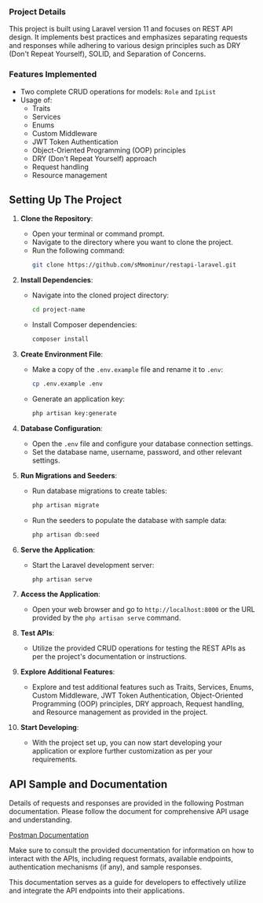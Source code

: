 ### Project Details

This project is built using Laravel version 11 and focuses on REST API design. It implements best practices and emphasizes separating requests and responses while adhering to various design principles such as DRY (Don't Repeat Yourself), SOLID, and Separation of Concerns.

### Features Implemented

- Two complete CRUD operations for models: `Role` and `IpList`
- Usage of:
  - Traits
  - Services
  - Enums
  - Custom Middleware
  - JWT Token Authentication
  - Object-Oriented Programming (OOP) principles
  - DRY (Don't Repeat Yourself) approach
  - Request handling
  - Resource management

## Setting Up The Project

1. **Clone the Repository**: 
   - Open your terminal or command prompt.
   - Navigate to the directory where you want to clone the project.
   - Run the following command:
     ```bash
     git clone https://github.com/sMmominur/restapi-laravel.git
     ```

2. **Install Dependencies**:
   - Navigate into the cloned project directory:
     ```bash
     cd project-name
     ```
   - Install Composer dependencies:
     ```bash
     composer install
     ```

3. **Create Environment File**:
   - Make a copy of the `.env.example` file and rename it to `.env`:
     ```bash
     cp .env.example .env
     ```
   - Generate an application key:
     ```bash
     php artisan key:generate
     ```

4. **Database Configuration**:
   - Open the `.env` file and configure your database connection settings.
   - Set the database name, username, password, and other relevant settings.

5. **Run Migrations and Seeders**:
   - Run database migrations to create tables:
     ```bash
     php artisan migrate
     ```
   - Run the seeders to populate the database with sample data:
     ```bash
     php artisan db:seed
     ```

6. **Serve the Application**:
   - Start the Laravel development server:
     ```bash
     php artisan serve
     ```

7. **Access the Application**:
   - Open your web browser and go to `http://localhost:8000` or the URL provided by the `php artisan serve` command.

8. **Test APIs**:
   - Utilize the provided CRUD operations for testing the REST APIs as per the project's documentation or instructions.

9. **Explore Additional Features**:
   - Explore and test additional features such as Traits, Services, Enums, Custom Middleware, JWT Token Authentication, Object-Oriented Programming (OOP) principles, DRY approach, Request handling, and Resource management as provided in the project.

10. **Start Developing**:
    - With the project set up, you can now start developing your application or explore further customization as per your requirements.

## API Sample and Documentation

Details of requests and responses are provided in the following Postman documentation. Please follow the document for comprehensive API usage and understanding.

[Postman Documentation](https://www.postman.com/mominur23/workspace/laravel-rest/collection/29494647-b8fb4f44-8602-40ba-99ec-573daf0a1996?action=share&creator=29494647)

Make sure to consult the provided documentation for information on how to interact with the APIs, including request formats, available endpoints, authentication mechanisms (if any), and sample responses.

This documentation serves as a guide for developers to effectively utilize and integrate the API endpoints into their applications.
